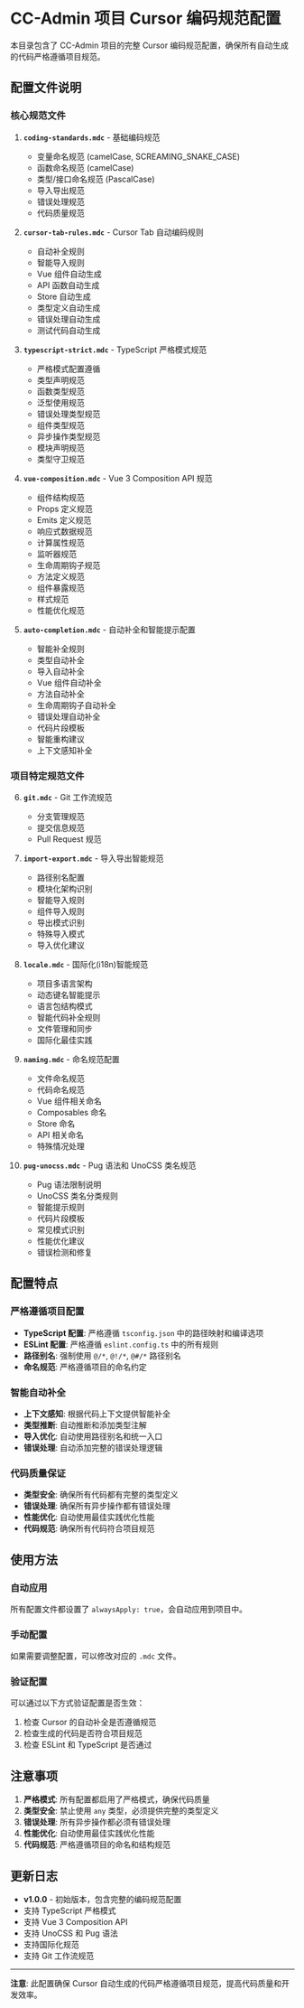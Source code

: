 # CC-Admin 项目 Cursor 编码规范配置

本目录包含了 CC-Admin 项目的完整 Cursor 编码规范配置，确保所有自动生成的代码严格遵循项目规范。

## 配置文件说明

### 核心规范文件

1. **`coding-standards.mdc`** - 基础编码规范
   - 变量命名规范 (camelCase, SCREAMING_SNAKE_CASE)
   - 函数命名规范 (camelCase)
   - 类型/接口命名规范 (PascalCase)
   - 导入导出规范
   - 错误处理规范
   - 代码质量规范

2. **`cursor-tab-rules.mdc`** - Cursor Tab 自动编码规则
   - 自动补全规则
   - 智能导入规则
   - Vue 组件自动生成
   - API 函数自动生成
   - Store 自动生成
   - 类型定义自动生成
   - 错误处理自动生成
   - 测试代码自动生成

3. **`typescript-strict.mdc`** - TypeScript 严格模式规范
   - 严格模式配置遵循
   - 类型声明规范
   - 函数类型规范
   - 泛型使用规范
   - 错误处理类型规范
   - 组件类型规范
   - 异步操作类型规范
   - 模块声明规范
   - 类型守卫规范

4. **`vue-composition.mdc`** - Vue 3 Composition API 规范
   - 组件结构规范
   - Props 定义规范
   - Emits 定义规范
   - 响应式数据规范
   - 计算属性规范
   - 监听器规范
   - 生命周期钩子规范
   - 方法定义规范
   - 组件暴露规范
   - 样式规范
   - 性能优化规范

5. **`auto-completion.mdc`** - 自动补全和智能提示配置
   - 智能补全规则
   - 类型自动补全
   - 导入自动补全
   - Vue 组件自动补全
   - 方法自动补全
   - 生命周期钩子自动补全
   - 错误处理自动补全
   - 代码片段模板
   - 智能重构建议
   - 上下文感知补全

### 项目特定规范文件

6. **`git.mdc`** - Git 工作流规范
   - 分支管理规范
   - 提交信息规范
   - Pull Request 规范

7. **`import-export.mdc`** - 导入导出智能规范
   - 路径别名配置
   - 模块化架构识别
   - 智能导入规则
   - 组件导入规则
   - 导出模式识别
   - 特殊导入模式
   - 导入优化建议

8. **`locale.mdc`** - 国际化(i18n)智能规范
   - 项目多语言架构
   - 动态键名智能提示
   - 语言包结构模式
   - 智能代码补全规则
   - 文件管理和同步
   - 国际化最佳实践

9. **`naming.mdc`** - 命名规范配置
   - 文件命名规范
   - 代码命名规范
   - Vue 组件相关命名
   - Composables 命名
   - Store 命名
   - API 相关命名
   - 特殊情况处理

10. **`pug-unocss.mdc`** - Pug 语法和 UnoCSS 类名规范
    - Pug 语法限制说明
    - UnoCSS 类名分类规则
    - 智能提示规则
    - 代码片段模板
    - 常见模式识别
    - 性能优化建议
    - 错误检测和修复

## 配置特点

### 严格遵循项目配置

- **TypeScript 配置**: 严格遵循 `tsconfig.json` 中的路径映射和编译选项
- **ESLint 配置**: 严格遵循 `eslint.config.ts` 中的所有规则
- **路径别名**: 强制使用 `@/*`, `@!/*`, `@#/*` 路径别名
- **命名规范**: 严格遵循项目的命名约定

### 智能自动补全

- **上下文感知**: 根据代码上下文提供智能补全
- **类型推断**: 自动推断和添加类型注解
- **导入优化**: 自动使用路径别名和统一入口
- **错误处理**: 自动添加完整的错误处理逻辑

### 代码质量保证

- **类型安全**: 确保所有代码都有完整的类型定义
- **错误处理**: 确保所有异步操作都有错误处理
- **性能优化**: 自动使用最佳实践优化性能
- **代码规范**: 确保所有代码符合项目规范

## 使用方法

### 自动应用

所有配置文件都设置了 `alwaysApply: true`，会自动应用到项目中。

### 手动配置

如果需要调整配置，可以修改对应的 `.mdc` 文件。

### 验证配置

可以通过以下方式验证配置是否生效：

1. 检查 Cursor 的自动补全是否遵循规范
2. 检查生成的代码是否符合项目规范
3. 检查 ESLint 和 TypeScript 是否通过

## 注意事项

1. **严格模式**: 所有配置都启用了严格模式，确保代码质量
2. **类型安全**: 禁止使用 `any` 类型，必须提供完整的类型定义
3. **错误处理**: 所有异步操作都必须有错误处理
4. **性能优化**: 自动使用最佳实践优化性能
5. **代码规范**: 严格遵循项目的命名和结构规范

## 更新日志

- **v1.0.0** - 初始版本，包含完整的编码规范配置
- 支持 TypeScript 严格模式
- 支持 Vue 3 Composition API
- 支持 UnoCSS 和 Pug 语法
- 支持国际化规范
- 支持 Git 工作流规范

---

**注意**: 此配置确保 Cursor 自动生成的代码严格遵循项目规范，提高代码质量和开发效率。
